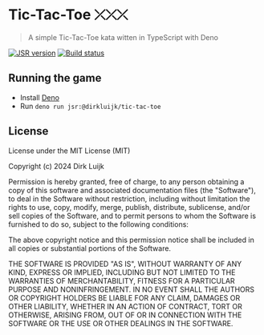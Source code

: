 # Tic-Tac-Toe ⤫⤫⤫

> A simple Tic-Tac-Toe kata witten in TypeScript with Deno 

[![JSR version](http://img.shields.io/jsr/v/@dirkluijk/tic-tac-toe.svg)](https://jsr.io/@dirkluijk/tic-tac-toe)
[![Build status](https://github.com/dirkluijk/tic-tac-toe/actions/workflows/ci.yml/badge.svg?branch=main)](https://github.com/dirkluijk/tic-tac-toe/actions/workflows/ci.yml)

## Running the game

* Install [Deno](https://deno.com/)
* Run `deno run jsr:@dirkluijk/tic-tac-toe` 

## License

License under the MIT License (MIT)

Copyright (c) 2024 Dirk Luijk

Permission is hereby granted, free of charge, to any person obtaining a copy
of this software and associated documentation files (the "Software"), to deal
in the Software without restriction, including without limitation the rights
to use, copy, modify, merge, publish, distribute, sublicense, and/or sell
copies of the Software, and to permit persons to whom the Software is
furnished to do so, subject to the following conditions:

The above copyright notice and this permission notice shall be included in all
copies or substantial portions of the Software.

THE SOFTWARE IS PROVIDED "AS IS", WITHOUT WARRANTY OF ANY KIND, EXPRESS OR
IMPLIED, INCLUDING BUT NOT LIMITED TO THE WARRANTIES OF MERCHANTABILITY,
FITNESS FOR A PARTICULAR PURPOSE AND NONINFRINGEMENT. IN NO EVENT SHALL THE
AUTHORS OR COPYRIGHT HOLDERS BE LIABLE FOR ANY CLAIM, DAMAGES OR OTHER
LIABILITY, WHETHER IN AN ACTION OF CONTRACT, TORT OR OTHERWISE, ARISING FROM,
OUT OF OR IN CONNECTION WITH THE SOFTWARE OR THE USE OR OTHER DEALINGS IN THE
SOFTWARE.
